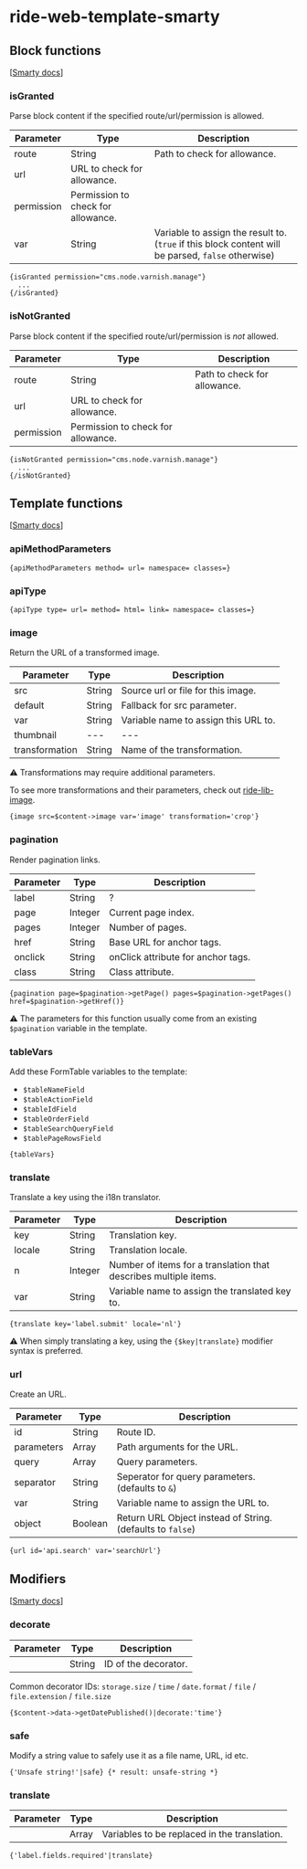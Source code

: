 # ride-web-template-smarty

## Block functions

[[Smarty docs](http://www.smarty.net/docs/en/plugins.block.functions.tpl)]

### isGranted

Parse block content if the specified route/url/permission is allowed.

| Parameter | Type | Description |
| --- | --- | --- |
| route | String | Path to check for allowance. |
| url | URL to check for allowance. |
| permission | Permission to check for allowance. |
| var | String | Variable to assign the result to. (`true` if this block content will be parsed, `false` otherwise) |

```Smarty
{isGranted permission="cms.node.varnish.manage"}
  ...
{/isGranted}
```

### isNotGranted

Parse block content if the specified route/url/permission is *not* allowed.

| Parameter | Type | Description |
| --- | --- | --- |
| route | String | Path to check for allowance. |
| url | URL to check for allowance. |
| permission | Permission to check for allowance. |

```Smarty
{isNotGranted permission="cms.node.varnish.manage"}
  ...
{/isNotGranted}
```

## Template functions

[[Smarty docs](http://www.smarty.net/docs/en/plugins.functions.tpl)]

### apiMethodParameters

```Smarty
{apiMethodParameters method= url= namespace= classes=}
```

### apiType

```Smarty
{apiType type= url= method= html= link= namespace= classes=}
```

### image

Return the URL of a transformed image.

| Parameter | Type | Description |
| --- | --- | --- |
| src | String | Source url or file for this image. |
| default | String | Fallback for src parameter. |
| var | String | Variable name to assign this URL to. |
| thumbnail | --- | --- |
| transformation | String | Name of the transformation. |

:warning: Transformations may require additional parameters.

To see more transformations and their parameters, check out [ride-lib-image](https://github.com/all-ride/ride-lib-image/tree/master/src/ride/library/image/transformation).

```Smarty
{image src=$content->image var='image' transformation='crop'}
```

### pagination

Render pagination links.

| Parameter | Type | Description |
| --- | --- | --- |
| label | String | ? |
| page | Integer | Current page index. |
| pages | Integer | Number of pages. |
| href | String | Base URL for anchor tags. |
| onclick | String | onClick attribute for anchor tags. |
| class | String | Class attribute. |

```Smarty
{pagination page=$pagination->getPage() pages=$pagination->getPages() href=$pagination->getHref()}
```

:warning: The parameters for this function usually come from an existing `$pagination` variable in the template.

### tableVars

Add these FormTable variables to the template:

- `$tableNameField`
- `$tableActionField`
- `$tableIdField`
- `$tableOrderField`
- `$tableSearchQueryField`
- `$tablePageRowsField`

```Smarty
{tableVars}
```

### translate

Translate a key using the i18n translator.

| Parameter | Type | Description |
| --- | --- | --- |
| key | String | Translation key. |
| locale | String | Translation locale. |
| n | Integer | Number of items for a translation that describes multiple items. |
| var | String | Variable name to assign the translated key to. |

```Smarty
{translate key='label.submit' locale='nl'}
```

:warning: When simply translating a key, using the `{$key|translate}` modifier syntax is preferred.

### url

Create an URL.

| Parameter | Type | Description |
| --- | --- | --- |
| id | String | Route ID. |
| parameters | Array | Path arguments for the URL. |
| query | Array | Query parameters. |
| separator | String | Seperator for query parameters. (defaults to `&`) |
| var | String | Variable name to assign the URL to. |
| object | Boolean | Return URL Object instead of String. (defaults to `false`) |

```Smarty
{url id='api.search' var='searchUrl'}
```

## Modifiers

[[Smarty docs](http://www.smarty.net/docs/en/plugins.modifiers.tpl)]

### decorate

| Parameter | Type | Description |
| --- | --- | --- |
|  | String | ID of the decorator. |

Common decorator IDs: `storage.size` / `time` / `date.format` / `file` / `file.extension` / `file.size`

```Smarty
{$content->data->getDatePublished()|decorate:'time'}
```

### safe
Modify a string value to safely use it as a file name, URL, id etc.

```Smarty
{'Unsafe string!'|safe} {* result: unsafe-string *}
```

### translate

| Parameter | Type | Description |
| --- | --- | --- |
|  | Array | Variables to be replaced in the translation. |

```Smarty
{'label.fields.required'|translate}
```
